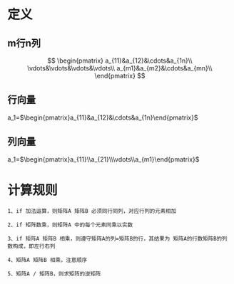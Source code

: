 # 定义

## m行n列
$$
\begin{pmatrix}
a_{11}&a_{12}&\cdots&a_{1n}\\
\vdots&\vdots&\vdots&\vdots\\
a_{m1}&a_{m2}&\cdots&a_{mn}\\
\end{pmatrix}
$$

## 行向量

a_1=$\begin{pmatrix}a_{11}&a_{12}&\cdots&a_{1n}\end{pmatrix}$ 


## 列向量

a_1=$\begin{pmatrix}a_{11}\\a_{21}\\\vdots\\a_{m1}\end{pmatrix}$


# 计算规则

```
1、if 加法运算，则矩阵A 矩阵B 必须同行同列，对应行列的元素相加

2、if 矩阵数乘，则矩阵A 中的每个元素同乘以实数

3、if 矩阵A 矩阵B 相乘，则遵守矩阵A的列=矩阵B的行，其结果为 矩阵A的行数矩阵B的列数构成，即左行右列

4、矩阵A 矩阵B 相乘，注意顺序

5、矩阵A / 矩阵B，则求矩阵的逆矩阵
```





